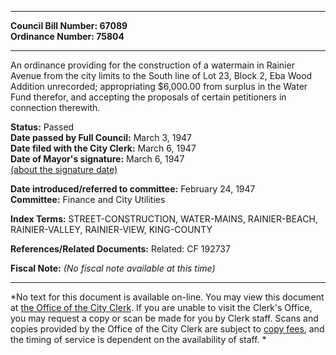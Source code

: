 * * * * *  
  
**Council Bill Number: [](#h0)[](#h2)67089**   
**Ordinance Number: 75804**  
  
* * * * *  
  
An ordinance providing for the construction of a watermain in Rainier Avenue from the city limits to the South line of Lot 23, Block 2, Eba Wood Addition unrecorded; appropriating $6,000.00 from surplus in the Water Fund therefor, and accepting the proposals of certain petitioners in connection therewith.  
  
**Status:** Passed   
**Date passed by Full Council:** March 3, 1947   
**Date filed with the City Clerk:** March 6, 1947   
**Date of Mayor's signature:** March 6, 1947   
[(about the signature date)](/~public/approvaldate.htm)   
  
  
**Date introduced/referred to committee:** February 24, 1947   
**Committee:** Finance and City Utilities   
  
**Index Terms:** STREET-CONSTRUCTION, WATER-MAINS, RAINIER-BEACH, RAINIER-VALLEY, RAINIER-VIEW, KING-COUNTY  
  
**References/Related Documents:** Related: CF 192737  
  
**Fiscal Note:** *(No fiscal note available at this time)*  
  
* * * * *  
  
*No text for this document is available on-line. You may view this document at [the Office of the City Clerk](http://www.seattle.gov/leg/clerk/contactUs.htm). If you are unable to visit the Clerk's Office, you may request a copy or scan be made for you by Clerk staff. Scans and copies provided by the Office of the City Clerk are subject to [copy fees](http://clerk.seattle.gov/~public/clerkfees.htm), and the timing of service is dependent on the availability of staff. *  
  
  
